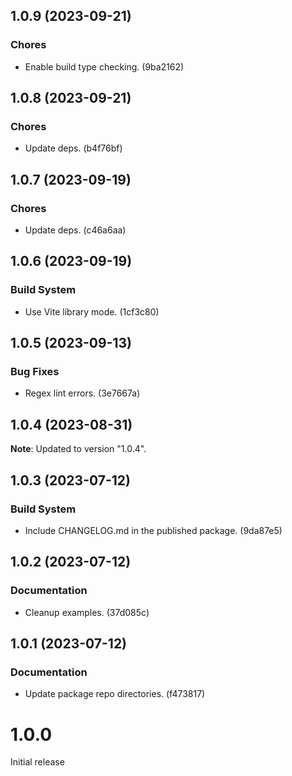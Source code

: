 ## 1.0.9 (2023-09-21)

### Chores

- Enable build type checking. (9ba2162)

## 1.0.8 (2023-09-21)

### Chores

- Update deps. (b4f76bf)

## 1.0.7 (2023-09-19)

### Chores

- Update deps. (c46a6aa)

## 1.0.6 (2023-09-19)

### Build System

- Use Vite library mode. (1cf3c80)

## 1.0.5 (2023-09-13)

### Bug Fixes

- Regex lint errors. (3e7667a)

## 1.0.4 (2023-08-31)

**Note**: Updated to version "1.0.4".

## 1.0.3 (2023-07-12)

### Build System

- Include CHANGELOG.md in the published package. (9da87e5)

## 1.0.2 (2023-07-12)

### Documentation

- Cleanup examples. (37d085c)

## 1.0.1 (2023-07-12)

### Documentation

- Update package repo directories. (f473817)

# 1.0.0

Initial release

